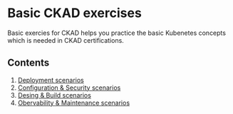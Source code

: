# Basic CKAD exercises

Basic exercies for CKAD helps you practice the basic Kubenetes concepts which is needed in CKAD certifications.

## Contents

1. [Deployment scenarios](./deployment.md)
2. [Configuration & Security scenarios](./configuration_and_deployment.md)
3. [Desing & Build scenarios](./design_and_build.md)
4. [Obervability & Maintenance scenarios](./observability_and_maintenance.md)